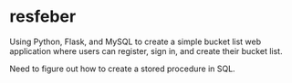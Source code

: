 # resfeber # 

Using Python, Flask, and MySQL to create a simple bucket list web application where users can register, sign in, and create their bucket list. 

Need to figure out how to create a stored procedure in SQL. 